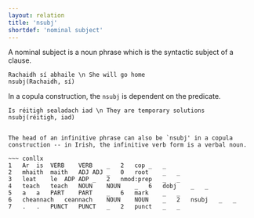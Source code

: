 ```yaml
---
layout: relation
title: 'nsubj'
shortdef: 'nominal subject'
---
```


A nominal subject is a noun phrase which is the syntactic subject of a clause. 


~~~ sdparse
Rachaidh sí abhaile \n She will go home
nsubj(Rachaidh, sí)
~~~ 

In a copula construction, the `nsubj` is dependent on the predicate.

~~~ sdparse
Is réitigh sealadach iad \n They are temporary solutions
nsubj(réitigh, iad)


The head of an infinitive phrase can also be `nsubj' in a copula construction -- in Irish, the infinitive verb form is a verbal noun.

~~~ conllx
1	Ar	is	VERB	VERB	_	2	cop	_	_
2	mhaith	maith	ADJ	ADJ	_	0	root	_	_
3	leat	le	ADP	ADP	_	2	nmod:prep	_	_
4	teach	teach	NOUN	NOUN	_	6	dobj	_	_
5	a	a	PART	PART	_	6	mark	_	_
6	cheannach	ceannach	NOUN	NOUN	_	2	nsubj	_	_
7	.	.	PUNCT	PUNCT	_	2	punct	_	_
~~~
